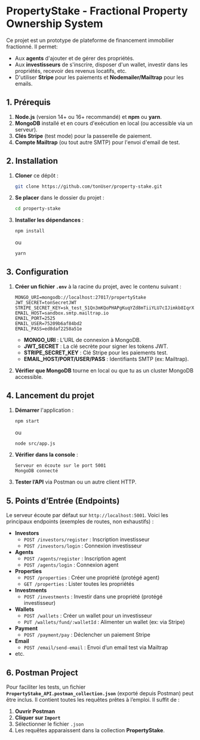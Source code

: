 
# PropertyStake - Fractional Property Ownership System

Ce projet est un prototype de plateforme de financement immobilier fractionné. Il permet:
- Aux **agents** d'ajouter et de gérer des propriétés.
- Aux **investisseurs** de s'inscrire, disposer d'un wallet, investir dans les propriétés, recevoir des revenus locatifs, etc.
- D'utiliser **Stripe** pour les paiements et **Nodemailer/Mailtrap** pour les emails.

## 1. **Prérequis**

1. **Node.js** (version 14+ ou 16+ recommandé) et **npm** ou **yarn**.
2. **MongoDB** installé et en cours d'exécution en local (ou accessible via un serveur).
3. **Clés Stripe** (test mode) pour la passerelle de paiement.
4. **Compte Mailtrap** (ou tout autre SMTP) pour l'envoi d'email de test.

## 2. **Installation**

1. **Cloner** ce dépôt :
   ```bash
   git clone https://github.com/tonUser/property-stake.git
   ```
2. **Se placer** dans le dossier du projet :
   ```bash
   cd property-stake
   ```
3. **Installer les dépendances** :
   ```bash
   npm install
   ```
   ou
   ```bash
   yarn
   ```

## 3. **Configuration**

1. **Créer un fichier `.env`** à la racine du projet, avec le contenu suivant :

   ```env
   MONGO_URI=mongodb://localhost:27017/propertyStake
   JWT_SECRET=tonSecretJWT
   STRIPE_SECRET_KEY=sk_test_51Qn3mKQoPHAPgKuqYZd8mTiiYLU7cIJimkb8IqrXhaFFtGRTagh0GehxwwZsp0ka6EXQ17ttaKD3UcMJBYkhT7VO00fxcvQTF8
   EMAIL_HOST=sandbox.smtp.mailtrap.io
   EMAIL_PORT=2525
   EMAIL_USER=75209b6af84bd2
   EMAIL_PASS=ed8daf2258a51e
   ```
   - **MONGO_URI** : L’URL de connexion à MongoDB.
   - **JWT_SECRET** : La clé secrète pour signer les tokens JWT.
   - **STRIPE_SECRET_KEY** : Clé Stripe pour les paiements test.
   - **EMAIL_HOST/PORT/USER/PASS** : Identifiants SMTP (ex: Mailtrap).

2. **Vérifier que MongoDB** tourne en local ou que tu as un cluster MongoDB accessible.

## 4. **Lancement du projet**

1. **Démarrer** l'application :
   ```bash
   npm start
   ```
   ou
   ```bash
   node src/app.js
   ```
2. **Vérifier dans la console** :
   ```
   Serveur en écoute sur le port 5001
   MongoDB connecté
   ```
3. **Tester l’API** via Postman ou un autre client HTTP.

## 5. **Points d’Entrée (Endpoints)**

Le serveur écoute par défaut sur `http://localhost:5001`. Voici les principaux endpoints (exemples de routes, non exhaustifs) :

- **Investors**  
  - `POST /investors/register` : Inscription investisseur  
  - `POST /investors/login` : Connexion investisseur  
- **Agents**  
  - `POST /agents/register` : Inscription agent  
  - `POST /agents/login` : Connexion agent  
- **Properties**  
  - `POST /properties` : Créer une propriété (protégé agent)  
  - `GET /properties` : Lister toutes les propriétés  
- **Investments**  
  - `POST /investments` : Investir dans une propriété (protégé investisseur)  
- **Wallets**  
  - `POST /wallets` : Créer un wallet pour un investisseur  
  - `PUT /wallets/fund/:walletId` : Alimenter un wallet (ex: via Stripe)  
- **Payment**  
  - `POST /payment/pay` : Déclencher un paiement Stripe  
- **Email**  
  - `POST /email/send-email` : Envoi d’un email test via Mailtrap  
- etc.

## 6. **Postman Project**

Pour faciliter les tests, un fichier **`PropertyStake_API.postman_collection.json`** (exporté depuis Postman) peut être inclus. Il contient toutes les requêtes prêtes à l’emploi. Il suffit de :

1. **Ouvrir Postman**  
2. **Cliquer sur `Import`**  
3. Sélectionner le fichier `.json`  
4. Les requêtes apparaissent dans la collection **PropertyStake**.

